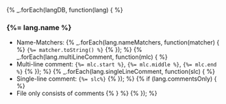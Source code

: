 
{% _.forEach(langDB, function(lang) { %}
### {%= lang.name %}

* Name-Matchers: {% _.forEach(lang.nameMatchers, function(matcher) { %} `{%= matcher.toString() %}` {% }); %}
{% _.forEach(lang.multiLineComment, function(mlc) { %}
* Multi-line comment: `{%= mlc.start %}`, `{%= mlc.middle %}`, `{%= mlc.end %}`
{% }); %}
{% _.forEach(lang.singleLineComment, function(slc) { %}
* Single-line comment: `{%= slc%}`
{% }); %}
{% if (lang.commentsOnly) { %}
* File only consists of comments
{% } %}
{% }); %}
